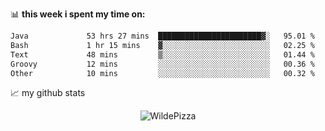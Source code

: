 📊 **this week i spent my time on:**
<!--START_SECTION:waka-->

```txt
Java             53 hrs 27 mins  ███████████████████████▓░   95.01 %
Bash             1 hr 15 mins    ▓░░░░░░░░░░░░░░░░░░░░░░░░   02.25 %
Text             48 mins         ▒░░░░░░░░░░░░░░░░░░░░░░░░   01.44 %
Groovy           12 mins         ░░░░░░░░░░░░░░░░░░░░░░░░░   00.36 %
Other            10 mins         ░░░░░░░░░░░░░░░░░░░░░░░░░   00.32 %
```

<!--END_SECTION:waka-->


📈 my github stats

<p align="center"> <img src="https://github-readme-stats.vercel.app/api?username=WildePizza&show_icons=true&theme=gotham" alt="WildePizza" />




